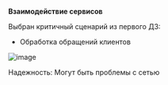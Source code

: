 **Взаимодействие сервисов**

Выбран критичный сценарий из первого ДЗ:
- Обработка обращений клиентов

![image](https://github.com/Crumade/otus_soft_arch/assets/130229058/2211430e-7620-4600-8201-164877be5323)

Надежность: Могут быть проблемы с сетью
